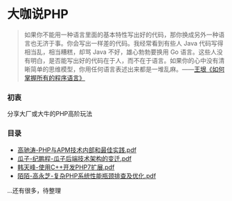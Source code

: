 # 大咖说PHP

> 如果你不能用一种语言里面的基本特性写出好的代码，那你换成另外一种语言也无济于事。你会写出一样差的代码。我经常看到有些人 Java 代码写得相当乱，相当糟糕，却骂 Java 不好，雄心勃勃要换用 Go 语言。这些人没有明白，是否能写出好的代码在于人，而不在于语言。如果你的心中没有清晰简单的思维模型，你用任何语言表述出来都是一堆乱麻。——[王垠《如何掌握所有的程序语言》](http://www.yinwang.org/blog-cn/2017/07/06/master-pl)

### 初衷
分享大厂或大牛的PHP高阶玩法


### 目录
* [高驰涛-PHP与APM技术内部和最佳实践.pdf](/src/第三届PHP全球开发者大会2017北京/高驰涛-PHP与APM技术内部和最佳实践.pdf)
* [瓜子-纪鹏程-瓜子后端技术架构的变迁.pdf](/src/第三届PHP全球开发者大会2017北京/瓜子-纪鹏程-瓜子后端技术架构的变迁.pdf)
* [韩天峰-使用C++开发PHP7扩展.pdf](/src/第三届PHP全球开发者大会2017北京/韩天峰-使用C++开发PHP7扩展.pdf)
* [陌陌-高永芝-复杂PHP系统性能瓶颈排查及优化.pdf](/src/第三届PHP全球开发者大会2017北京/陌陌-高永芝-复杂PHP系统性能瓶颈排查及优化.pdf)

...还有很多，待整理
